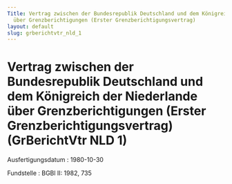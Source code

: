```yaml
---
Title: Vertrag zwischen der Bundesrepublik Deutschland und dem Königreich der Niederlande
  über Grenzberichtigungen (Erster Grenzberichtigungsvertrag)
layout: default
slug: grberichtvtr_nld_1
---
```


# Vertrag zwischen der Bundesrepublik Deutschland und dem Königreich der Niederlande über Grenzberichtigungen (Erster Grenzberichtigungsvertrag) (GrBerichtVtr NLD 1)

Ausfertigungsdatum
:   1980-10-30

Fundstelle
:   BGBl II: 1982, 735

